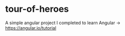# tour-of-heroes
A simple angular project I completed to learn Angular -> https://angular.io/tutorial
